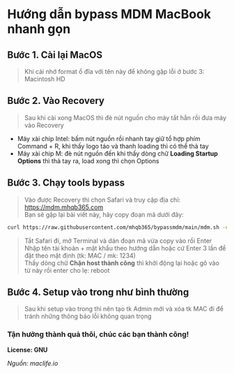 # Hướng dẫn bypass MDM MacBook nhanh gọn

## Bước 1. Cài lại MacOS

> Khi cài nhớ format ổ đĩa với tên này để không gặp lỗi ở bước 3: Macintosh HD

## Bước 2. Vào Recovery

> Sau khi cài xong MacOS thì đè nút nguồn cho máy tắt hẳn rồi đưa máy vào Recovery

- Máy xài chip Intel: bấm nút nguồn rồi nhanh tay giữ tổ hợp phím Command + R, khi thấy logo táo và thanh loading thì có thể thả tay
- Máy xài chip M: đè nút nguồn đến khi thấy dòng chữ <b>Loading Startup Options</b> thì thả tay ra, load xong thì chọn Options

## Bước 3. Chạy tools bypass

> Vào được Recovery thì chọn Safari và truy cập địa chỉ: https://mdm.mhqb365.com<br />
> Bạn sẽ gặp lại bài viết này, hãy copy đoạn mã dưới đây:

```sh
curl https://raw.githubusercontent.com/mhqb365/bypassmdm/main/mdm.sh -o mdm.sh && chmod +x ./mdm.sh && ./mdm.sh
```

> Tắt Safari đi, mở Terminal và dán đoạn mã vừa copy vào rồi Enter<br />
> Nhập tên tài khoản + mật khẩu theo hướng dẫn hoặc cứ Enter 3 lần để đặt theo mặt định (tk: MAC / mk: 1234)<br />
> Thấy dòng chữ <b>Chặn host thành công</b> thì khởi động lại hoặc gõ vào từ này rồi enter cho lẹ: reboot

## Bước 4. Setup vào trong như bình thường

> Sau khi setup vào trong thì nên tạo tk Admin mới và xóa tk MAC đi để tránh những thông báo lỗi không quan trọng

### Tận hưởng thành quả thôi, chúc các bạn thành công!

**License: GNU**

*Nguồn: maclife.io*